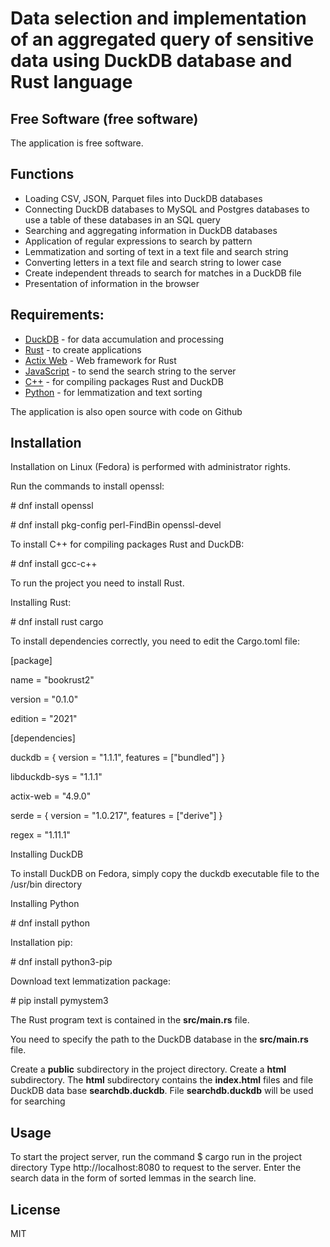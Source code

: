# Data selection and implementation of an aggregated query of sensitive data using DuckDB database and Rust language
## Free Software (free software)

The application is free software.

## Functions
- Loading CSV, JSON, Parquet files into DuckDB databases
- Connecting DuckDB databases to MySQL and Postgres databases to use a table of these databases in an SQL query
- Searching and aggregating information in DuckDB databases
- Application of regular expressions to search by pattern
- Lemmatization and sorting of text in a text file and search string
- Converting letters in a text file and search string to lower case
- Create independent threads to search for matches in a DuckDB file
- Presentation of information in the browser

## Requirements:
- [DuckDB](https://duckdb.org) - for data accumulation and processing
- [Rust](https://www.rust-lang.org) - to create applications 
- [Actix Web](https://actix.rs) -  Web framework for Rust
- [JavaScript](https://www.ecma-international.org/publications-and-standards/standards/ecma-262) - to send the search string to the server
- [C++](https://gcc.gnu.org) - for compiling packages Rust and DuckDB
- [Python](https://www.python.org) - for lemmatization and text sorting
 
 The application is also open source with code on Github

## Installation

Installation on Linux (Fedora) is performed with administrator rights.

Run the commands to install openssl:

\# dnf install openssl

\# dnf install pkg-config perl-FindBin openssl-devel


To install C++ for compiling packages Rust and DuckDB:

\# dnf install gcc-c++

To run the project you need to install Rust.

Installing Rust:

\# dnf install rust cargo

To install dependencies correctly, you need to edit the Cargo.toml file:

[package]

name = "bookrust2"

version = "0.1.0"

edition = "2021"

[dependencies]

duckdb = { version = "1.1.1", features = ["bundled"] }

libduckdb-sys = "1.1.1"

actix-web = "4.9.0"

serde = { version = "1.0.217", features = ["derive"] }

regex = "1.11.1"

Installing DuckDB

To install DuckDB on Fedora, simply copy the duckdb executable file to the /usr/bin directory

Installing Python

\# dnf install python

Installation pip:

\# dnf install python3-pip

Download text lemmatization package:

\# pip install pymystem3

The Rust program text is contained in the **src/main.rs** file.

You need to specify the path to the DuckDB database in the **src/main.rs** file.

Create a **public** subdirectory in the project directory. Create a **html** subdirectory. The **html** subdirectory contains the **index.html** files and file DuckDB data base **searchdb.duckdb**.  File  **searchdb.duckdb**  will be used for searching

## Usage
To start the project server, run the command
\$ cargo run in the project directory
Type http://localhost:8080 to request to the server. Enter the search data in the form of sorted lemmas in the search line.

## License
MIT

